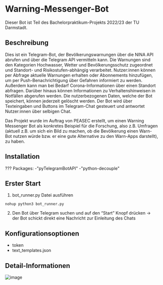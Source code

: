 # Warning-Messenger-Bot
Dieser Bot ist Teil des Bachelorpraktikum-Projekts 2022/23 der TU Darmstadt.

## Beschreibung
Dies ist ein Telegram-Bot, der Bevölkerungswarnungen über die NINA API abrufen und über die Telegram API vermitteln kann. 
Die Warnungen sind den Kategorien Hochwasser, Wetter und Bevölkerungsschutz  zugeordnet und Standort- und Risikostufen-abhängig verarbeitet. Nutzer:innen können per Abfrage aktuelle Warnungen erhalten oder Abonnements hinzufügen, um per Push-Benachrichtigung über Gefahren informiert zu werden. 
Außerdem kann man bei Bedarf Corona-Informationen über einen Standort abfragen.
Darüber hinaus können Informationen zu Verhaltenshinweisen in Notfällen abgerufen werden. Die nutzerbezogenen Daten, welche der Bot speichert, können jederzeit gelöscht werden.
Der Bot wird über Texteingaben und Buttons im Telegram-Chat gesteuert und antwortet Nutzer:innen über selbigen Chat.

Das Projekt wurde im Auftrag von PEASEC erstellt, um einen Warning Messenger Bot als konkretes Beispiel für die Forschung, also z.B. Umfragen (aktuell z.B. um sich ein Bild zu machen, ob die Bevölkerung einen Warn-Bot nutzen würde bzw. er eine gute Alternative zu den Warn-Apps darstellt), zu haben.

## Installation
???
Packages:
-"pyTelegramBotAPI"
-"python-decouple"

## Erster Start
1. bot_runner.py Datei ausführen
```
nohup python3 bot_runner.py
```
2. Den Bot über Telegram suchen und auf den “Start” Knopf drücken 
→ der Bot schickt direkt eine Nachricht zur Einleitung des Chats

## Konfigurationsoptionen
- token
- text_templates.json

## Detail-Informationen
![image](https://user-images.githubusercontent.com/118980413/222142373-c158f359-a2ce-4db8-9cc5-6a565fc24aff.png)

